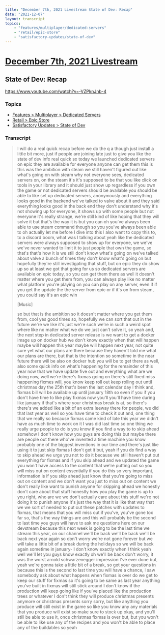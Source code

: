 ```yaml
---
title: "December 7th, 2021 Livestream State of Dev: Recap"
date: "2021-12-07"
layout: transcript
topics:
    - "features/multiplayer/dedicated-servers"
    - "retail/epic-store"
    - "satisfactory-updates/state-of-dev"
---
```

# [December 7th, 2021 Livestream](../2021-12-07.md)
## State of Dev: Recap
https://www.youtube.com/watch?v=-VZPknJnb-4

### Topics
* [Features > Multiplayer > Dedicated Servers](../topics/features/multiplayer/dedicated-servers.md)
* [Retail > Epic Store](../topics/retail/epic-store.md)
* [Satisfactory Updates > State of Dev](../topics/satisfactory-updates/state-of-dev.md)

### Transcript

> I will do a real quick recap before we do the q a though just install a little bit more, just if people are joining late just to give you like the state of dev info real quick so today we launched dedicated servers on epic they are available for everyone anyone can get them this is this was the ambition with steam we still haven't figured out like what's going on with steam why not everyone sees, dedicated servers on, on the steam it's it's supposed to be that you like click on tools in your library and it should just show up regardless if you own the game or not dedicated servers should be available you should be able to like set up dedicated servers, anonymously and everything looks good in the backend we've talked to valve about it and they said everything looks good in the back end they don't understand why it's not showing up for everyone, it shows up with some people but not everyone it's really strange, we're still kind of like hoping that they will solve it but that's the way it is but you can oh you've always been able to use steam command though so you you've always been able to oh actually let me before I dive into this I also want to copy this to, to a discord boom, what was I talking about yeah like the dedicated servers were always supposed to show up for everyone, we we've we've never wanted to limit it to just people that own the game, so that's that's how it is we still don't know what's going on we've talked about valve a bunch of times they don't know what's going on but hopefully they're still investigating that stuff, but on epic they do show up so at least we got that going for us so dedicated servers are available on epic today, so you can get them there as well it doesn't matter where you get them from, you can always play like no matter what platform you're playing on you can play on any server, even if if you get the update the the server from epic or if it's on from steam, you could say it's an epic win
>
> [Music]
>
> so but that is the ambition so it doesn't matter where you get them from, cool yes good times so, hopefully we can sort that out in the future we're we like it's just we're such we're in such a weird spot where like no matter what we do we just can't solve it, so yeah and, the next step in dedicated server release is we want to get a docker image up on docker hub we don't know exactly when that will happen maybe will happen this year maybe will happen next year, not quite sure yet what our plans are there because they haven't told me what our plans are there, but that is the intention so sometime in the near future there will be also on docker hub you will be to get there as well, also some quick info on what's happening for the remainder of this year now that we have update five out and everything what are we doing now, well we're there's fixmas going on there's still fixed miss happening fixmes will, you know keep roll out keep rolling out until christmas day the 25th that's been the last calendar day I think and, fixmas bill will be available up until january 18th so even if you if you don't have time to like play fixmas now you'll you'll have time during like january if that's where your christmas break is at, so there's there's we added like a bit of an extra leeway there for people, we did that last year as well so you have time to check it out and, one thing that we really so because fixmas came kind of late this year we didn't have as much time to work on it I was did last time so one thing we really urge people to do is you know if you find a way to to skip ahead somehow I don't know how you guys are doing this but maybe there are people out there who've invented a time machine you know probably one of the biggest inventions in our time and there's just like using it to just skip fixmas I don't get it but, yeah if you do find a way to skip ahead we urge you not to do it because we still haven't put out everything for fixmas and if you skip ahead and we updated the game you won't have access to the content that we're putting out so you will miss out on content essentially if you do this so very important, information is if you skip ahead just know that you're going to miss out on content and we don't want you just to miss out on content we don't really like want to punish anyone for skipping ahead we honestly don't care about that stuff honestly how you play the game is up to you right, who are we we don't actually care about this stuff we're not doing it to punish anyone it's just the way that it is like that way that we we sort of needed to put out these patches with updates to fixmas, that means that you will miss out if you've, you've gone too far so, that's the way things are and this will probably be the second to last time you guys will have to ask me questions here on our devstream because this next week is going to be the last time we stream this year, on our channel we'll be back we'll be back we'll be back next year again so don't worry we're not gone forever but we will take a little bit of a break during the holidays so we will be back again sometime in january- I don't know exactly when I think yeah well we'll let you guys know exactly oh we'll be back don't worry, it was the worst arnold schwarzenegger impression I've ever done but, yeah we're gonna take a little bit of a break, so get your questions in because this is the second to last time you will have a chance, I saw somebody ask about what happens when fixmas is over do we get to keep our stuff for fixmas so it's going to be same as last year anything you've built in fixmas will still stick around I don't know if the production will keep going like if you've placed like the production trees or whatever I don't think they will produce christmas presents anymore or christmas presents sorry sorry, but like anything you produce will still exist in the game so like you know any any materials that you produce will exist so make sure to stock up okay, and you'll still be able to use it, once christmas fixmas is over but, but you won't be able to like use any of the recipes and you won't be able to place any of the buildables so yeah
